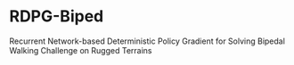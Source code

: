# RDPG-Biped
Recurrent Network-based Deterministic Policy Gradient for Solving Bipedal Walking Challenge on Rugged Terrains
